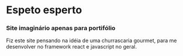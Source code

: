 # Espeto esperto
### Site imaginário apenas para portifólio

Fiz este site pensando na idéia de uma churrascaria gourmet,
para me desenvolver no framework react e javascript no geral.
